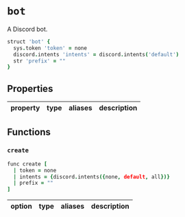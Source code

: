 # `bot`

A Discord bot.

```coffee
struct 'bot' {
  sys.token 'token' = none
  discord.intents 'intents' = discord.intents('default')
  str 'prefix' = ""
}
```

## Properties

| property | type | aliases | description |
| :------- | :--- | :------ | :---------- |

## Functions

### `create`

```coffee
func create [
  | token = none
  | intents = {discord.intents({none, default, all})}
  | prefix = ""
]
```

| option | type | aliases | description |
| :----- | :--- | :------ | :---------- |
